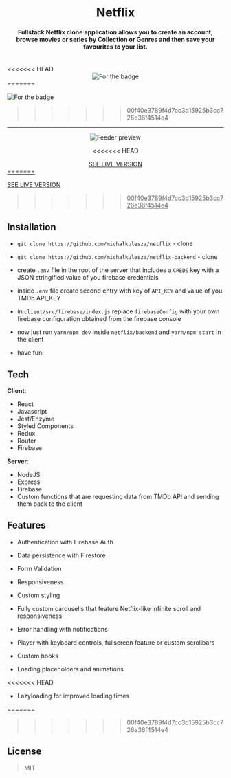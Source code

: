 <h1  align="center">Netflix</h1>

<h4  align="center">Fullstack Netflix clone application allows you to create an account, browse movies or series by Collection or Genres and then save your favourites to your list.<br>
</h4>

<br>
<<<<<<< HEAD
<center></center>
<center><img  src="https://forthebadge.com/images/badges/uses-badges.svg"  alt="For the badge"></center>
=======

<p  align="center">

<img  src="https://forthebadge.com/images/badges/uses-badges.svg"  alt="For the badge"> </p>
>>>>>>> 00f40e3789f4d7cc3d15925b3cc726e36f4514e4

---

<p  align="center">

<img  align="center"  src="https://mkulesza.com/static/media/netflix.44e2e79b.jpg"  alt="Feeder preview" />

</p>

<p  align="center">
<<<<<<< HEAD
<br>
<center><a  href="https://xcxz-netflix.netlify.app/">SEE LIVE VERSION</center>
=======

<a  href="https://xcxz-netflix.netlify.app/">SEE LIVE VERSION
>>>>>>> 00f40e3789f4d7cc3d15925b3cc726e36f4514e4

</a>

</p>

## Installation

- `git clone https://github.com/michalkulesza/netflix` - clone

- `git clone https://github.com/michalkulesza/netflix-backend` - clone

- create `.env` file in the root of the server that includes a `CREDS` key with a JSON stringified value of you firebase credentials

- inside `.env` file create second entry with key of `API_KEY` and value of you TMDb API_KEY

- in `client/src/firebase/index.js` replace `firebaseConfig` with your own firebase configuration obtained from the firebase console

- now just run `yarn/npm dev` inside `netflix/backend` and `yarn/npm start` in the client

- have fun!

## Tech

**Client**:

- React
- Javascript
- Jest/Enzyme
- Styled Components
- Redux
- Router
- Firebase

**Server**:

- NodeJS
- Express
- Firebase
- Custom functions that are requesting data from TMDb API and sending them back to the client

## Features

- Authentication with Firebase Auth

- Data persistence with Firestore

- Form Validation

- Responsiveness

- Custom styling

- Fully custom carousells that feature Netflix-like infinite scroll and responsiveness

- Error handling with notifications

- Player with keyboard controls, fullscreen feature or custom scrollbars

- Custom hooks

- Loading placeholders and animations

<<<<<<< HEAD
- Lazyloading for improved loading times

=======
>>>>>>> 00f40e3789f4d7cc3d15925b3cc726e36f4514e4
## License

> MIT

